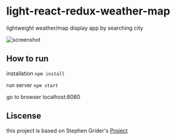 # light-react-redux-weather-map

lightweight weather/map display app by searching city

![screenshot][screenshot]


## How to run

installation `npm install`

run server `npm start`

go to browser localhost:8080


## Liscense

this project is based on Stephen Grider's [Project](https://github.com/StephenGrider/ReduxSimpleStarter)


[screenshot]: https://cloud.githubusercontent.com/assets/4994705/26275925/980eeb08-3d9e-11e7-9ad1-b7929e7d1984.png "screenshot"
